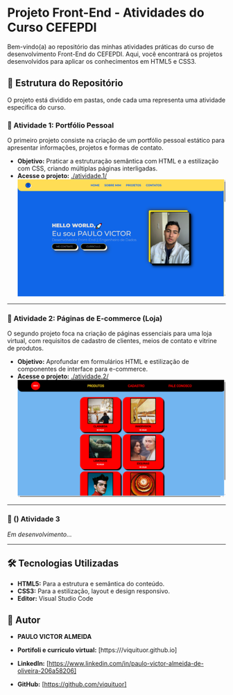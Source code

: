 # Projeto Front-End - Atividades do Curso CEFEPDI

Bem-vindo(a) ao repositório das minhas atividades práticas do curso de desenvolvimento Front-End do CEFEPDI. Aqui, você encontrará os projetos desenvolvidos para aplicar os conhecimentos em HTML5 e CSS3.

## 📂 Estrutura do Repositório

O projeto está dividido em pastas, onde cada uma representa uma atividade específica do curso.

### 🚀 Atividade 1: Portfólio Pessoal

O primeiro projeto consiste na criação de um portfólio pessoal estático para apresentar informações, projetos e formas de contato.

* **Objetivo:** Praticar a estruturação semântica com HTML e a estilização com CSS, criando múltiplas páginas interligadas.
* **Acesse o projeto:** [./atividade.1/](./atividade.1)
![pagina incial da atividade 1](/assets/atv.1.png)

---

### 🛒 Atividade 2: Páginas de E-commerce (Loja)

O segundo projeto foca na criação de páginas essenciais para uma loja virtual, com requisitos de cadastro de clientes, meios de contato e vitrine de produtos.

* **Objetivo:** Aprofundar em formulários HTML e estilização de componentes de interface para e-commerce.
* **Acesse o projeto:** [./atividade.2/](./atividade.2/)
![pagina incial da atividade 2](/assets/atv.2.png)

---

### 🔧 () Atividade 3

*Em desenvolvimento...*

---

## 🛠️ Tecnologias Utilizadas

* **HTML5:** Para a estrutura e semântica do conteúdo.
* **CSS3:** Para a estilização, layout e design responsivo.
* **Editor:** Visual Studio Code

## 👤 Autor

* **PAULO VICTOR ALMEIDA**

* **Portifoli e curriculo virtual:** [https:///viquituor.github.io]

* **LinkedIn:** [https://www.linkedin.com/in/paulo-victor-almeida-de-oliveira-206a58206]

* **GitHub:** [https://github.com/viquituor]
